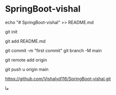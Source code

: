 # SpringBoot-vishal
echo "# SpringBoot-vishal" >> README.md

git init

git add README.md

git commit -m "first commit" git branch -M main

git remote add origin

git push u origin main

https://github.com/Vishalyd116/SpringBoot-vishal.git

ما
